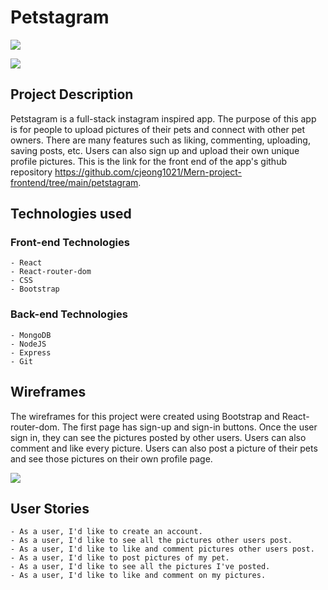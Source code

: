 # Petstagram 

![](../../../../OneDrive/Masa%C3%BCst%C3%BC/1.jpg)

![](../../../../OneDrive/Masa%C3%BCst%C3%BC/3.jpg)

## Project Description

Petstagram is a full-stack instagram inspired app. The purpose of this app is for people to upload pictures of their pets and connect with other pet owners. There are many features such as liking, commenting, uploading, saving posts, etc. Users can also sign up and upload their own unique profile pictures. This is the link for the front end of the app's github repository https://github.com/cjeong1021/Mern-project-frontend/tree/main/petstagram.

## Technologies used

### Front-end Technologies
    - React
    - React-router-dom
    - CSS
    - Bootstrap

### Back-end Technologies
    - MongoDB
    - NodeJS
    - Express
    - Git


## Wireframes
The wireframes for this project were created using Bootstrap and React-router-dom. The first page has sign-up and sign-in buttons. Once the user sign in, they can see the pictures posted by other users. Users can also comment and like every picture. Users can also post a picture of their pets and see those pictures on their own profile page.


![](../../../../OneDrive/Masa%C3%BCst%C3%BC/Component%20Tree.jpg)

## User Stories
    - As a user, I'd like to create an account.
    - As a user, I'd like to see all the pictures other users post.
    - As a user, I'd like to like and comment pictures other users post.
    - As a user, I'd like to post pictures of my pet. 
    - As a user, I'd like to see all the pictures I've posted.
    - As a user, I'd like to like and comment on my pictures.
